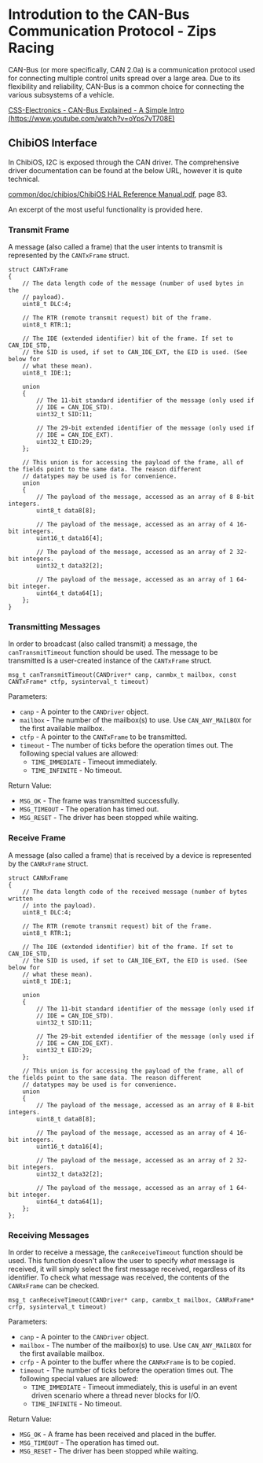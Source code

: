 # Introdution to the CAN-Bus Communication Protocol - Zips Racing
CAN-Bus (or more specifically, CAN 2.0a) is a communication protocol used for connecting multiple control units spread over a large area. Due to its flexibility and reliability, CAN-Bus is a common choice for connecting the various subsystems of a vehicle.

[CSS-Electronics - CAN-Bus Explained - A Simple Intro (https://www.youtube.com/watch?v=oYps7vT708E)](https://www.youtube.com/watch?v=oYps7vT708E)

## ChibiOS Interface
In ChibiOS, I2C is exposed through the CAN driver. The comprehensive driver documentation can be found at the below URL, however it is quite technical.

[common/doc/chibios/ChibiOS HAL Reference Manual.pdf](common/doc/chibios/ChibiOS&#32;HAL&#32;Reference&#32;Manual.pdf), page 83.

An excerpt of the most useful functionality is provided here.

### Transmit Frame
A message (also called a frame) that the user intents to transmit is represented by the `CANTxFrame` struct.
```
struct CANTxFrame
{
	// The data length code of the message (number of used bytes in the
	// payload).
	uint8_t DLC:4;

	// The RTR (remote transmit request) bit of the frame.
	uint8_t RTR:1;

	// The IDE (extended identifier) bit of the frame. If set to CAN_IDE_STD,
	// the SID is used, if set to CAN_IDE_EXT, the EID is used. (See below for
	// what these mean).
	uint8_t IDE:1;

	union
	{
		// The 11-bit standard identifier of the message (only used if
		// IDE = CAN_IDE_STD).
		uint32_t SID:11;

		// The 29-bit extended identifier of the message (only used if
		// IDE = CAN_IDE_EXT).
		uint32_t EID:29;
	};

	// This union is for accessing the payload of the frame, all of the fields point to the same data. The reason different
	// datatypes may be used is for convenience.
	union
	{
		// The payload of the message, accessed as an array of 8 8-bit integers.
		uint8_t data8[8];

		// The payload of the message, accessed as an array of 4 16-bit integers.
		uint16_t data16[4];

		// The payload of the message, accessed as an array of 2 32-bit integers.
		uint32_t data32[2];

		// The payload of the message, accessed as an array of 1 64-bit integer.
		uint64_t data64[1];
	};
}
```

### Transmitting Messages
In order to broadcast (also called transmit) a message, the `canTransmitTimeout` function should be used. The message to be transmitted is a user-created instance of the `CANTxFrame` struct.
```
msg_t canTransmitTimeout(CANDriver* canp, canmbx_t mailbox, const CANTxFrame* ctfp, sysinterval_t timeout)
```
Parameters:
- `canp`	- A pointer to the `CANDriver` object.
- `mailbox`	- The number of the mailbox(s) to use. Use `CAN_ANY_MAILBOX` for the first available mailbox.
- `ctfp`	- A pointer to the `CANTxFrame` to be transmitted.
- `timeout`	- The number of ticks before the operation times out. The following special values are allowed:
	- `TIME_IMMEDIATE` - Timeout immediately.
	- `TIME_INFINITE` - No timeout.

Return Value:
- `MSG_OK`		- The frame was transmitted successfully.
- `MSG_TIMEOUT`	- The operation has timed out.
- `MSG_RESET`	- The driver has been stopped while waiting.

### Receive Frame
A message (also called a frame) that is received by a device is represented by the `CANRxFrame` struct.
```
struct CANRxFrame
{
	// The data length code of the received message (number of bytes written
	// into the payload).
	uint8_t DLC:4;

	// The RTR (remote transmit request) bit of the frame.
	uint8_t RTR:1;

	// The IDE (extended identifier) bit of the frame. If set to CAN_IDE_STD,
	// the SID is used, if set to CAN_IDE_EXT, the EID is used. (See below for
	// what these mean).
	uint8_t IDE:1;

	union
	{
		// The 11-bit standard identifier of the message (only used if
		// IDE = CAN_IDE_STD).
		uint32_t SID:11;

		// The 29-bit extended identifier of the message (only used if
		// IDE = CAN_IDE_EXT).
		uint32_t EID:29;
	};

	// This union is for accessing the payload of the frame, all of the fields point to the same data. The reason different
	// datatypes may be used is for convenience.
	union
	{
		// The payload of the message, accessed as an array of 8 8-bit integers.
		uint8_t data8[8];

		// The payload of the message, accessed as an array of 4 16-bit integers.
		uint16_t data16[4];

		// The payload of the message, accessed as an array of 2 32-bit integers.
		uint32_t data32[2];

		// The payload of the message, accessed as an array of 1 64-bit integer.
		uint64_t data64[1];
	};
};
```

### Receiving Messages
In order to receive a message, the `canReceiveTimeout` function should be used. This function doesn't allow the user to specify *what* message is received, it will simply select the first message received, regardless of its identifier. To check what message was received, the contents of the `CANRxFrame` can be checked.
```
msg_t canReceiveTimeout(CANDriver* canp, canmbx_t mailbox, CANRxFrame* crfp, sysinterval_t timeout)
```
Parameters:
- `canp`	- A pointer to the `CANDriver` object.
- `mailbox`	- The number of the mailbox(s) to use. Use `CAN_ANY_MAILBOX` for the first available mailbox.
- `crfp`	- A pointer to the buffer where the `CANRxFrame` is to be copied.
- `timeout`	- The number of ticks before the operation times out. The following special values are allowed:
	- `TIME_IMMEDIATE`	- Timeout immediately, this is useful in an event driven scenario where a thread never blocks for I/O.
    - `TIME_INFINITE`	- No timeout.

Return Value:
- `MSG_OK`		- A frame has been received and placed in the buffer.
- `MSG_TIMEOUT`	- The operation has timed out.
- `MSG_RESET`	- The driver has been stopped while waiting.